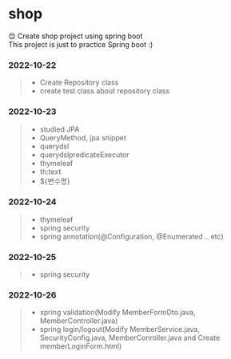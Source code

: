 # shop

😊 Create shop project using spring boot <br/>
This project is just to practice Spring boot :)


### 2022-10-22

> 
> - Create Repository class
> - create test class about repository class

### 2022-10-23

>
> - studied JPA
> - QueryMethod, jpa snippet
> - querydsl
> - querydslpredicateExecutor
> - thymeleaf
> - th:text
> - ${변수명}

### 2022-10-24

>
> - thymeleaf
> - spring security
> - spring annotation(@Configuration, @Enumerated .. etc)

### 2022-10-25

>
> - spring security

### 2022-10-26

> - spring validation(Modify MemberFormDto.java, MemberController.java)
> - spring login/logout(Modify MemberService.java, SecurityConfig.java, MemberConroller.java and Create memberLoginForm.html)
